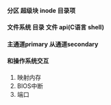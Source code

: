 #### 分区 超级块 inode 目录项

#### 文件系统 目录 文件 api(C语言 shell)

#### 主通道primary 从通道secondary

#### 和操作系统交互
1. 映射内存
2. BIOS中断
3. 端口